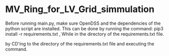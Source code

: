 # MV_Ring_for_LV_Grid_simmulation
Before running main.py, make sure OpenDSS and the dependencies of the python script are installed. This can be done by running the command:
pip3 install -r requirements.txt , While in the directory of the requirements.txt file.

by CD'ing to the directory of the requirements.txt file and executing the command.
